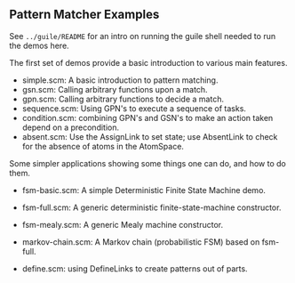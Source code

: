 Pattern Matcher Examples
------------------------

See `../guile/README` for an intro on running the guile shell needed
to run the demos here.

The first set of demos provide a basic introduction to various
main features.

* simple.scm: A basic introduction to pattern matching.
* gsn.scm: Calling arbitrary functions upon a match.
* gpn.scm: Calling arbitrary functions to decide a match.
* sequence.scm: Using GPN's to execute a sequence of tasks.
* condition.scm: combining GPN's and GSN's to make an action
    taken depend on a precondition.
* absent.scm: Use the AssignLink to set state; use AbsentLink to check
    for the absence of atoms in the AtomSpace.

Some simpler applications showing some things one can do, and how to do
them.

* fsm-basic.scm: A simple Deterministic Finite State Machine demo.
* fsm-full.scm: A generic deterministic finite-state-machine constructor.
* fsm-mealy.scm: A generic Mealy machine constructor.
* markov-chain.scm: A Markov chain (probabilistic FSM) based on fsm-full.

* define.scm: using DefineLinks to create patterns out of parts.
